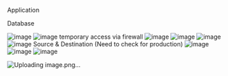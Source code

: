 Application


Database


![image](https://user-images.githubusercontent.com/43515480/232009176-a1e77308-1f99-4009-9e23-f224215bc893.png)
![image](https://user-images.githubusercontent.com/43515480/232010762-c1a5328b-48af-4c01-9986-927eb0e9f664.png)
temporary access via firewall
![image](https://user-images.githubusercontent.com/43515480/232010891-a4d388b1-c3e1-4f59-a834-addcd67a34ec.png)
![image](https://user-images.githubusercontent.com/43515480/232010912-daa9e0ca-7d17-40cc-8d27-da7b922c72e8.png)
![image](https://user-images.githubusercontent.com/43515480/232011177-7a9ef540-ad84-4211-9532-b6073bb3d94b.png)
![image](https://user-images.githubusercontent.com/43515480/232016172-09a639b7-cbae-406a-a2fb-0546634091fd.png)
Source & Destination (Need to check for production)
![image](https://user-images.githubusercontent.com/43515480/232016302-4b6b7b15-c01e-4254-b697-044b1abe5e6a.png)
![image](https://user-images.githubusercontent.com/43515480/232016442-8d65df09-44e0-4a6d-8dfe-7f464b862a89.png)
![image](https://user-images.githubusercontent.com/43515480/232019510-25b134e0-9d7f-4d89-9046-6f778359ef15.png)




![Uploading image.png…]()
